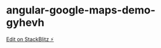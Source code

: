 # angular-google-maps-demo-gyhevh

[Edit on StackBlitz ⚡️](https://stackblitz.com/edit/angular-google-maps-demo-gyhevh)